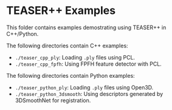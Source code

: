 # TEASER++ Examples

This folder contains examples demostrating using TEASER++ in C++/Python.

The following directories contain C++ examples:
- `./teaser_cpp_ply`: Loading `.ply` files using PCL. 
- `./teaser_cpp_fpfh`: Using FPFH feature detector with PCL. 

The following directories contain Python examples:
- `./teaser_python_ply`: Loading `.ply` files using Open3D.
- `./teaser_python_3dsmooth`: Using descriptors generated by 3DSmoothNet for registration.


